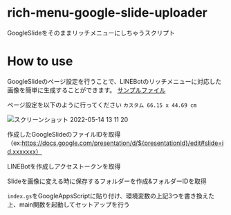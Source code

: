 # rich-menu-google-slide-uploader
GoogleSlideをそのままリッチメニューにしちゃうスクリプト

# How to use
GoogleSlideのページ設定を行うことで、LINEBotのリッチメニューに対応した画像を簡単に生成することができます。
[サンプルファイル](https://docs.google.com/presentation/d/1PKTUr4GauL7V9-vDSk5oHRXLUkZ9-nDpXZ4V-9tpRz8/edit?usp=sharing)

ページ設定を以下のように行ってください
`カスタム 66.15 x 44.69 cm`

![スクリーンショット 2022-05-14 13 11 20](https://user-images.githubusercontent.com/54356188/168410248-a149d2bb-cb0c-4575-b538-0c2de4134c95.png)


作成したGoogleSlideのファイルIDを取得（ex:https://docs.google.com/presentation/d/${presentationId}/edit#slide=id.xxxxxxx）

LINEBotを作成しアクセストークンを取得

Slideを画像に変える時に保存するフォルダーを作成&フォルダーIDを取得

`index.gs`をGoogleAppsScriptに貼り付け、環境変数の上記3つを書き換えた上、main関数を起動してセットアップを行う
